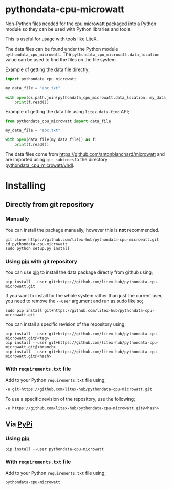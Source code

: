 # pythondata-cpu-microwatt

Non-Python  files needed for the cpu microwatt packaged
into a Python module so they can be used with Python libraries and tools.

This is useful for usage with tools like
[LiteX](https://github.com/enjoy-digital/litex.git).

The data files can be found under the Python module `pythondata_cpu_microwatt`. The
`pythondata_cpu_microwatt.data_location` value can be used to find the files on the file
system.

Example of getting the data file directly;
```python
import pythondata_cpu_microwatt

my_data_file = "abc.txt"

with open(os.path.join(pythondata_cpu_microwatt.data_location, my_data_file)) as f:
    print(f.read())
```

Example of getting the data file using `litex.data.find` API;
```python
from pythondata_cpu_microwatt import data_file

my_data_file = "abc.txt"

with open(data_file(my_data_file)) as f:
    print(f.read())
```


The data files come from https://github.com/antonblanchard/microwatt
and are imported using `git subtrees` to the directory
[pythondata_cpu_microwatt/vhdl](pythondata_cpu_microwatt/vhdl).



# Installing

## Directly from git repository

### Manually

You can install the package manually, however this is **not** recommended.

```
git clone https://github.com/litex-hub/pythondata-cpu-microwatt.git
cd pythondata-cpu-microwatt
sudo python setup.py install
```

### Using [pip](https://pip.pypa.io/) with git repository

You can use [pip](https://pip.pypa.io/) to install the data package directly
from github using;

```
pip install --user git+https://github.com/litex-hub/pythondata-cpu-microwatt.git
```

If you want to install for the whole system rather than just the current user,
you need to remove the `--user` argument and run as sudo like so;

```
sudo pip install git+https://github.com/litex-hub/pythondata-cpu-microwatt.git
```

You can install a specific revision of the repository using;
```
pip install --user git+https://github.com/litex-hub/pythondata-cpu-microwatt.git@<tag>
pip install --user git+https://github.com/litex-hub/pythondata-cpu-microwatt.git@<branch>
pip install --user git+https://github.com/litex-hub/pythondata-cpu-microwatt.git@<hash>
```

### With `requirements.txt` file

Add to your Python `requirements.txt` file using;
```
-e git+https://github.com/litex-hub/pythondata-cpu-microwatt.git
```

To use a specific revision of the repository, use the following;
```
-e https://github.com/litex-hub/pythondata-cpu-microwatt.git@<hash>
```

## Via [PyPi](https://pypi.org/project/pythondata-cpu-microwatt/)

### Using [pip](https://pip.pypa.io/)

```
pip install --user pythondata-cpu-microwatt
```

### With `requirements.txt` file

Add to your Python `requirements.txt` file using;
```
pythondata-cpu-microwatt
```
